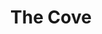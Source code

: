 ---
title: The Cove
lng: -76.7145815
lat: 39.9358609
color: '#31225D'
type: Bar
address: 1500 S George St, York, PA 17403
rating: 4.5
tags:
  - american fare
  - seafood
  - whiskey bar
---